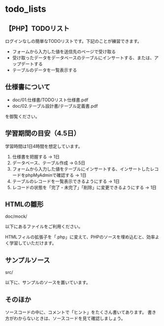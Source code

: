 # todo_lists
## 【PHP】TODOリスト

ログインなしの簡単なTODOリストです。下記のことが練習できます。
- フォームから入力した値を送信先のページで受け取る
- 受け取ったデータをデータベースのテーブルにインサートする、または、アップデートする
- テーブルのデータを一覧表示する

## 仕様書について
- doc/01.仕様書/TODOリスト仕様書.pdf
- doc/02.テーブル設計書/テーブル定義書.pdf

を御覧ください。

## 学習期間の目安（4.5日）

学習時間は1日4時間を想定しています。

1. 仕様書を把握する → 1日
2. データベース、テーブル作成 → 0.5日
3. フォームから入力した値をテーブルにインサートする、インサートしたレコードをphpMyAdminで確認する → 1日
4. テーブルのレコードを一覧表示できるようにする → 1日
5. レコードの状態を「完了・未完了」「削除」に変更できるようにする → 1日

## HTMLの雛形

doc/mock/

以下にあるファイルをご利用ください。

HTMLフィルの拡張子を「.php」に変えて、PHPのソースを埋め込むと、効率よく学習していただけます。

## サンプルソース

src/

以下に、サンプルのソースを置いています。

## そのほか

ソースコードの中に、コメントで「ヒント」をたくさん書いてあります。
書き方がわからないときは、ソースコードを見て確認しましょう。
